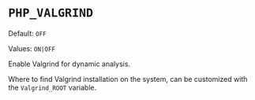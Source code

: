 # `PHP_VALGRIND`

Default: `OFF`

Values: `ON|OFF`

Enable Valgrind for dynamic analysis.

Where to find Valgrind installation on the system, can be customized with the
`Valgrind_ROOT` variable.
